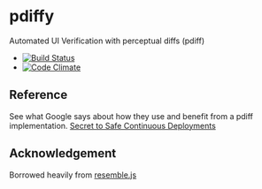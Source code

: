 pdiffy
======

Automated UI Verification with perceptual diffs (pdiff)
  - [![Build Status](https://travis-ci.org/kennychua/pdiffy.png?branch=master)](https://travis-ci.org/kennychua/pdiffy)
  - [![Code Climate](https://codeclimate.com/github/kennychua/pdiffy.png)](https://codeclimate.com/github/kennychua/pdiffy)

Reference
---------
See what Google says about how they use and benefit from a pdiff implementation. [Secret to Safe Continuous Deployments](http://www.youtube.com/watch?v=UMnZiTL0tUc)

Acknowledgement
----------------
Borrowed heavily from [resemble.js](http://huddle.github.io/Resemble.js/)


